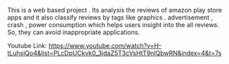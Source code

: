 This is a web based project . Its analysis the reviews of amazon play store apps and it also classify reviews by tags like graphics . advertisement , crash , power consumption which helps users insight into the all reviews. So, they can avoid  inappropriate applications.
 
Youtube Link: https://www.youtube.com/watch?v=H-tLuhsjQo4&list=PLcDpUCkvk0_3jdaZ5T3cVsHtT9nlQbwRN&index=4&t=7s

